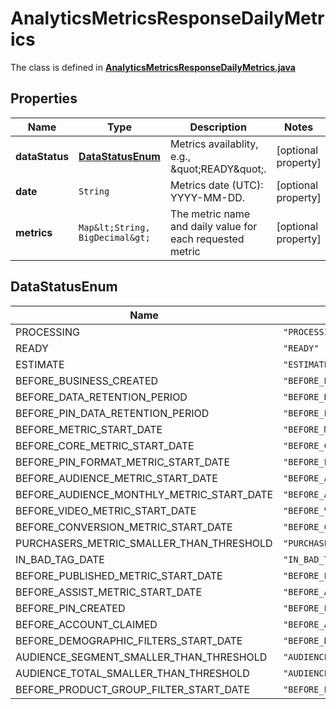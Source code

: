

# AnalyticsMetricsResponseDailyMetrics

The class is defined in **[AnalyticsMetricsResponseDailyMetrics.java](../../src/main/java/org/openapitools/model/AnalyticsMetricsResponseDailyMetrics.java)**

## Properties

Name | Type | Description | Notes
------------ | ------------- | ------------- | -------------
**dataStatus** | [**DataStatusEnum**](#DataStatusEnum) | Metrics availablity, e.g., \&quot;READY\&quot;. |  [optional property]
**date** | `String` | Metrics date (UTC): YYYY-MM-DD. |  [optional property]
**metrics** | `Map&lt;String, BigDecimal&gt;` | The metric name and daily value for each requested metric |  [optional property]

## DataStatusEnum

Name | Value
---- | -----
PROCESSING | `"PROCESSING"`
READY | `"READY"`
ESTIMATE | `"ESTIMATE"`
BEFORE_BUSINESS_CREATED | `"BEFORE_BUSINESS_CREATED"`
BEFORE_DATA_RETENTION_PERIOD | `"BEFORE_DATA_RETENTION_PERIOD"`
BEFORE_PIN_DATA_RETENTION_PERIOD | `"BEFORE_PIN_DATA_RETENTION_PERIOD"`
BEFORE_METRIC_START_DATE | `"BEFORE_METRIC_START_DATE"`
BEFORE_CORE_METRIC_START_DATE | `"BEFORE_CORE_METRIC_START_DATE"`
BEFORE_PIN_FORMAT_METRIC_START_DATE | `"BEFORE_PIN_FORMAT_METRIC_START_DATE"`
BEFORE_AUDIENCE_METRIC_START_DATE | `"BEFORE_AUDIENCE_METRIC_START_DATE"`
BEFORE_AUDIENCE_MONTHLY_METRIC_START_DATE | `"BEFORE_AUDIENCE_MONTHLY_METRIC_START_DATE"`
BEFORE_VIDEO_METRIC_START_DATE | `"BEFORE_VIDEO_METRIC_START_DATE"`
BEFORE_CONVERSION_METRIC_START_DATE | `"BEFORE_CONVERSION_METRIC_START_DATE"`
PURCHASERS_METRIC_SMALLER_THAN_THRESHOLD | `"PURCHASERS_METRIC_SMALLER_THAN_THRESHOLD"`
IN_BAD_TAG_DATE | `"IN_BAD_TAG_DATE"`
BEFORE_PUBLISHED_METRIC_START_DATE | `"BEFORE_PUBLISHED_METRIC_START_DATE"`
BEFORE_ASSIST_METRIC_START_DATE | `"BEFORE_ASSIST_METRIC_START_DATE"`
BEFORE_PIN_CREATED | `"BEFORE_PIN_CREATED"`
BEFORE_ACCOUNT_CLAIMED | `"BEFORE_ACCOUNT_CLAIMED"`
BEFORE_DEMOGRAPHIC_FILTERS_START_DATE | `"BEFORE_DEMOGRAPHIC_FILTERS_START_DATE"`
AUDIENCE_SEGMENT_SMALLER_THAN_THRESHOLD | `"AUDIENCE_SEGMENT_SMALLER_THAN_THRESHOLD"`
AUDIENCE_TOTAL_SMALLER_THAN_THRESHOLD | `"AUDIENCE_TOTAL_SMALLER_THAN_THRESHOLD"`
BEFORE_PRODUCT_GROUP_FILTER_START_DATE | `"BEFORE_PRODUCT_GROUP_FILTER_START_DATE"`




